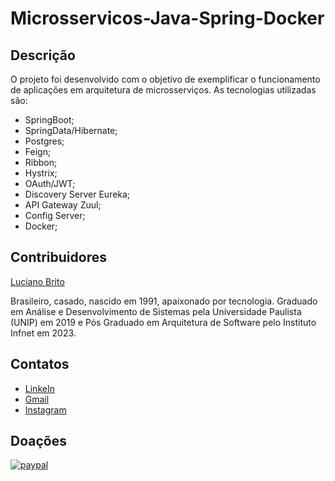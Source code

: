 # Microsservicos-Java-Spring-Docker

## Descrição

O projeto foi desenvolvido com o objetivo de exemplificar o funcionamento de aplicações em arquitetura de microsserviços.
As tecnologias utilizadas são:

- SpringBoot;
- SpringData/Hibernate;
- Postgres;
- Feign;
- Ribbon;
- Hystrix;
- OAuth/JWT;
- Discovery Server Eureka;
- API Gateway Zuul;
- Config Server;
- Docker;


## Contribuidores

[Luciano Brito](https://github.com/lucianobritodev)

Brasileiro, casado, nascido em 1991, apaixonado por tecnologia. Graduado em Análise e Desenvolvimento de Sistemas pela Universidade Paulista (UNIP) em 2019 e Pós Graduado em Arquitetura de Software pelo Instituto Infnet em 2023. 


## Contatos

- [LinkeIn](https://www.linkedin.com/in/luciano-brito-dev)
- [Gmail](mailto:lucianobrito.dev@gmail.com)
- [Instagram](https://www.instagram.com/lucianobrito.dev)


## Doações

[![paypal](https://www.paypalobjects.com/en_US/i/btn/btn_donateCC_LG.gif)](https://www.paypal.com/donate/?hosted_button_id=SX3L4N89M8ZRW)
